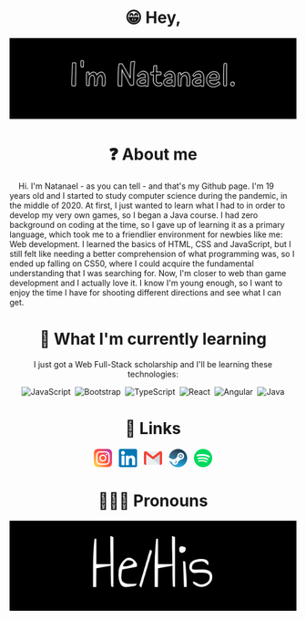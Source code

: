 <div align=center>
  
# 😁 Hey,
![banner](banner-all-black.jpg)
  
</div>

<div align=center>
  
# ❓ About me
  
</div>  

&nbsp;&nbsp;&nbsp;&nbsp;Hi. I'm Natanael - as you can tell - and that's my Github page. I'm 19 years old and I started to study computer science during the pandemic, in the middle of 2020. At first, I just wanted to learn what I had to in order to develop my very own games, so I began a Java course. I had zero background on coding at the time, so I gave up of learning it as a primary language, which took me to a friendlier environment for newbies like me: Web development. I learned the basics of HTML, CSS and JavaScript, but I still felt like needing a better comprehension of what programming was, so I ended up falling on CS50, where I could acquire the fundamental understanding that I was searching for. Now, I'm closer to web than game development and I actually love it. I know I'm young enough, so I want to enjoy the time I have for shooting different directions and see what I can get.

<div align=center>
  
# 🌱 What I'm currently learning
I just got a Web Full-Stack scholarship and I'll be learning these technologies:
  
<img src="https://cdn.jsdelivr.net/gh/devicons/devicon/icons/javascript/javascript-original.svg" alt="JavaScript" width="50"/>
&nbsp;<img src="https://cdn.jsdelivr.net/gh/devicons/devicon/icons/bootstrap/bootstrap-plain.svg" alt="Bootstrap" width="50"/>  
&nbsp;<img src="https://cdn.jsdelivr.net/gh/devicons/devicon/icons/typescript/typescript-original.svg" alt="TypeScript" width="50"/>  
&nbsp;<img src="https://cdn.jsdelivr.net/gh/devicons/devicon/icons/react/react-original.svg" alt="React" width="50"/> 
&nbsp;<img src="https://cdn.jsdelivr.net/gh/devicons/devicon/icons/angularjs/angularjs-plain.svg" alt="Angular" width="50"/>  
&nbsp;<img src="https://cdn.jsdelivr.net/gh/devicons/devicon/icons/java/java-original.svg" alt="Java" width="50"/>

</div>

<div align=center background=white>
  
# 🔗 Links
  
<a href="https://instagram.com/natasnael_"><img src="instagram.png" alt="instagram" width="32"></a>&nbsp;&nbsp;
<a href="https://www.linkedin.com/in/natanael-alves-gabriel"><img src="linkedin.png" alt="linkedin" width="32"></a>&nbsp;&nbsp;
<a href="mailto:natasnael2002@gmail.com"><img src="gmail.png" alt="gmail" width="32"></a>&nbsp;&nbsp;
<a href="https://steamcommunity.com/profiles/76561199015106424"><img src="steam-logo.png" alt="steam" width="32"></a>&nbsp;&nbsp;
<a href="https://open.spotify.com/user/31o3uaqnssc5rzcumqyupbzdt7ka?si=2147032b47294db6"><img src="spotify.png" alt="spotify" width="32"></a>
  
</div>

<div align=center>
  
# 👨🏾‍🦱 Pronouns
![he/his](pronouns.jpg)
  
</div>
